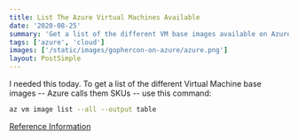 ```yaml
---
title: List The Azure Virtual Machines Available
date: '2020-08-25'
summary: 'Get a list of the different VM base images available on Azure'
tags: ['azure', 'cloud']
images: ['/static/images/gophercon-on-azure/azure.png']
layout: PostSimple
---
```


I needed this today. To get a list of the different Virtual Machine base images -- Azure calls them SKUs -- use this command:

```bash
az vm image list --all --output table
```

[Reference Information](https://cda.ms/1yM)
